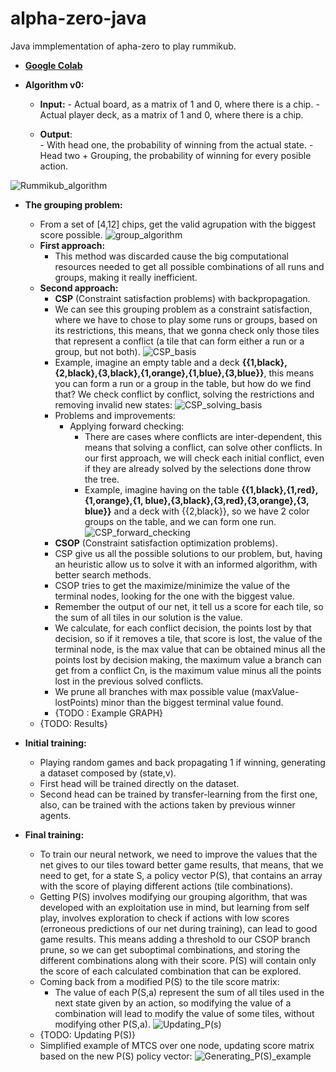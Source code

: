 # alpha-zero-java
Java immplementation of apha-zero to play rummikub.

 - [**Google Colab**](https://colab.research.google.com/drive/1uaCN-p7BUJ9gNmrxUrwxkhLZhgKvA4kH?usp=sharing)

 - **Algorithm v0:**
	 - **Input:** 
			 - Actual board, as a matrix of 1 and 0, where there is a chip.
			 - Actual player deck, as a matrix of 1 and 0, where there is a chip.

	   			
	 - **Output**: 	
			 - With head one, the probability of winning from the actual
	   state. 
			 - Head two + Grouping, the probability of winning for every posible action.

![Rummikub_algorithm](doc_images/Rummikub_algorithm.drawio-2.png)

 - **The grouping problem:**
	 - From a set of [4,12] chips, get the valid agrupation with the biggest score possible.
	![group_algorithm](doc_images/group_algorithm.png)
	 - **First approach:**
		 - This method was discarded cause the big computational resources needed to get all possible combinations of all runs and groups, making it really inefficient.
	 - **Second approach:**
		 - **CSP** (Constraint satisfaction problems) with backpropagation.
		 - We can see this grouping problem as a constraint satisfaction, where we have to chose to play some runs or groups, based on its restrictions, this means, that we gonna check only those tiles that represent a conflict (a tile that can form either a run or a group, but not both).
		 ![CSP_basis](doc_images/CSP_basis.png)
		 - Example, imagine an empty table and a deck **{{1,black},{2,black},{3,black},{1,orange},{1,blue},{3,blue}}**, this means you can form a run or a group in the table, but how do we find that? We check conflict by conflict, solving the restrictions and removing invalid new states:
		 ![CSP_solving_basis](doc_images/CSP_solving_basis.png)
		 - Problems and improvements:
			 - Applying forward checking:
				 - There are cases where conflicts are inter-dependent, this means that solving a conflict, can solve other conflicts. In our first approach, we will check each initial conflict, even if they are already solved by the selections done throw the tree.
				 - Example, imagine having on the table **{{1,black},{1,red},{1,orange},{1, blue},{3,black},{3,red},{3,orange},{3, blue}}** and a deck with {{2,black}}, so we have 2 color groups on the table, and we can form one run.
				 ![CSP_forward_checking](doc_images/CSP_forward_checking.png)
		 - **CSOP** (Constraint satisfaction optimization problems).
		 - CSP give us all the possible solutions to our problem, but, having an heuristic allow us to solve it with an informed algorithm, with better search methods.  
		-   CSOP tries to get the maximize/minimize the value of the terminal nodes, looking for the one with the biggest value.
		-   Remember the output of our net, it tell us a score for each tile, so the sum of all tiles in our solution is the value.
		-   We calculate, for each conflict decision, the points lost by that decision, so if it removes a tile, that score is lost, the value of the terminal node, is the max value that can be obtained minus all the points lost by decision making, the maximum value a branch can get from a conflict Cn, is the maximum value minus all the points lost in the previous solved conflicts.
		-   We prune all branches with max possible value (maxValue-lostPoints) minor than the biggest terminal value found.
		-   {TODO : Example GRAPH}
	- {TODO: Results}

- **Initial training:**
	 - Playing random games and back propagating 1 if
   winning, generating a dataset composed by (state,v).
	 - First head will be trained directly on the    dataset.
	 - Second head can be trained by transfer-learning from the    first
	   one, also, can be trained with the actions taken by previous winner
	   agents.
- **Final training:**
	-   To train our neural network, we need to improve the values that the net gives to our tiles toward better game results, that means, that we need to get, for a state S, a policy vector P(S), that contains an array with the score of playing different actions (tile combinations).
	-   Getting P(S) involves modifying our grouping algorithm, that was developed with an exploitation use in mind, but learning from self play, involves exploration to check if actions with low scores (erroneous predictions of our net during training), can lead to good game results. This means adding a threshold to our CSOP branch prune, so we can get suboptimal combinations, and storing the different combinations along with their score. P(S) will contain only the score of each calculated combination that can be explored.
	-   Coming back from a modified P(S) to the tile score matrix:
		- The value of each P(S,a) represent the sum of all tiles used in the next state given by an action, so modifying the value of a combination will lead to modify the value of some tiles, without modifying other P(S,a).
		![Updating_P(s)](doc_images/Updating_P(s).png)
	- {TODO: Updating P(S)}
	- Simplified example of MTCS over one node, updating score matrix based on the new P(S) policy vector:
		![Generating_P(S)_example](doc_images/Generating_P(S)_example.png)
